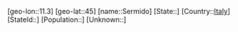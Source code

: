 ﻿---
location: [45,11.3]
type: City
tags:
- geo/City


SpocWebEntityId: 34214
isDeleted: false
confidential: public

---
[geo-lon::11.3]
[geo-lat::45]
[name::Sermido]
[State::]
[Country::[Italy](geo/Continent/Europe/Italy.md)]
[StateId::]
[Population::]
[Unknown::]

